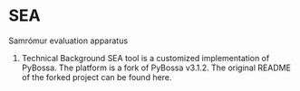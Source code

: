 # SEA
Samrómur evaluation apparatus

1. Technical Background
SEA tool is a customized implementation of PyBossa.
The platform is a fork of PyBossa v3.1.2.
The original README of the forked project can be found here.
